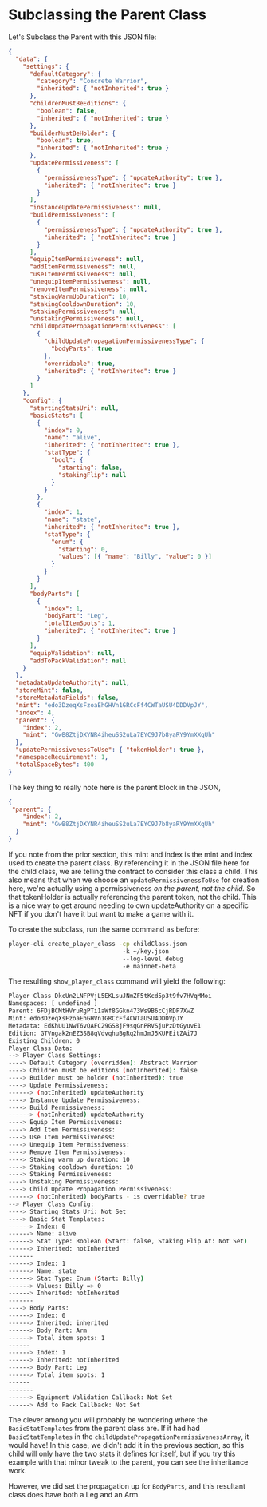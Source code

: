 # Subclassing the Parent Class

Let's Subclass the Parent with this JSON file:

```json
{
  "data": {
    "settings": {
      "defaultCategory": {
        "category": "Concrete Warrior",
        "inherited": { "notInherited": true }
      },
      "childrenMustBeEditions": {
        "boolean": false,
        "inherited": { "notInherited": true }
      },
      "builderMustBeHolder": {
        "boolean": true,
        "inherited": { "notInherited": true }
      },
      "updatePermissiveness": [
        {
          "permissivenessType": { "updateAuthority": true },
          "inherited": { "notInherited": true }
        }
      ],
      "instanceUpdatePermissiveness": null,
      "buildPermissiveness": [
        {
          "permissivenessType": { "updateAuthority": true },
          "inherited": { "notInherited": true }
        }
      ],
      "equipItemPermissiveness": null,
      "addItemPermissiveness": null,
      "useItemPermissiveness": null,
      "unequipItemPermissiveness": null,
      "removeItemPermissiveness": null,
      "stakingWarmUpDuration": 10,
      "stakingCooldownDuration": 10,
      "stakingPermissiveness": null,
      "unstakingPermissiveness": null,
      "childUpdatePropagationPermissiveness": [
        {
          "childUpdatePropagationPermissivenessType": {
            "bodyParts": true
          },
          "overridable": true,
          "inherited": { "notInherited": true }
        }
      ]
    },
    "config": {
      "startingStatsUri": null,
      "basicStats": [
        {
          "index": 0,
          "name": "alive",
          "inherited": { "notInherited": true },
          "statType": {
            "bool": {
              "starting": false,
              "stakingFlip": null
            }
          }
        },
        {
          "index": 1,
          "name": "state",
          "inherited": { "notInherited": true },
          "statType": {
            "enum": {
              "starting": 0,
              "values": [{ "name": "Billy", "value": 0 }]
            }
          }
        }
      ],
      "bodyParts": [
        {
          "index": 1,
          "bodyPart": "Leg",
          "totalItemSpots": 1,
          "inherited": { "notInherited": true }
        }
      ],
      "equipValidation": null,
      "addToPackValidation": null
    }
  },
  "metadataUpdateAuthority": null,
  "storeMint": false,
  "storeMetadataFields": false,
  "mint": "edo3DzeqXsFzoaEhGHVn1GRCcFf4CWTaUSU4DDDVpJY",
  "index": 4,
  "parent": {
    "index": 2,
    "mint": "GwB8ZtjDXYNR4iheuSS2uLa7EYC9J7b8yaRY9YmXXqUh"
  },
  "updatePermissivenessToUse": { "tokenHolder": true },
  "namespaceRequirement": 1,
  "totalSpaceBytes": 400
}

```

The key thing to really note here is the parent block in the JSON,

```json
{
 "parent": {
    "index": 2,
    "mint": "GwB8ZtjDXYNR4iheuSS2uLa7EYC9J7b8yaRY9YmXXqUh"
  }
}
```

If you note from the prior section, this mint and index is the mint and index used to create the parent class. By referencing it in the JSON file here for the child class, we are telling the contract to consider this class a child. This also means that when we choose an `updatePermissivenessToUse` for creation here, we're actually using a permissiveness _on the parent, not the child._ So that tokenHolder is actually referencing the parent token, not the child. This is a nice way to get around needing to own updateAuthority on a specific NFT if you don't have it but want to make a game with it.

To create the subclass, run the same command as before:

```bash
player-cli create_player_class -cp childClass.json 
                                -k ~/key.json 
                                --log-level debug 
                                -e mainnet-beta
```

The resulting `show_player_class` command will yield the following:

```bash
Player Class DkcUn2LNFPVjL5EKLsuJNmZF5tKcd5p3t9fv7HVqMMoi
Namespaces: [ undefined ]
Parent: 6FDjBCMtHVruRgPTi1aWf8GGkn473Ws9B6cCjRDP7XwZ
Mint: edo3DzeqXsFzoaEhGHVn1GRCcFf4CWTaUSU4DDDVpJY
Metadata: EdKhUU1NwT6vQAFC29GS8jF9sqGnPRVSjuPzDtGyuvE1
Edition: GTVngak2nEZ3SB8qVdvqhuBgRq2hmJmJ5KUPEitZAi7J
Existing Children: 0
Player Class Data:
--> Player Class Settings:
----> Default Category (overridden): Abstract Warrior
----> Children must be editions (notInherited): false
----> Builder must be holder (notInherited): true
----> Update Permissiveness:
------> (notInherited) updateAuthority
----> Instance Update Permissiveness:
----> Build Permissiveness:
------> (notInherited) updateAuthority
----> Equip Item Permissiveness:
----> Add Item Permissiveness:
----> Use Item Permissiveness:
----> Unequip Item Permissiveness:
----> Remove Item Permissiveness:
----> Staking warm up duration: 10
----> Staking cooldown duration: 10
----> Staking Permissiveness:
----> Unstaking Permissiveness:
----> Child Update Propagation Permissiveness:
------> (notInherited) bodyParts - is overridable? true
--> Player Class Config:
----> Starting Stats Uri: Not Set
----> Basic Stat Templates:
------> Index: 0
------> Name: alive
------> Stat Type: Boolean (Start: false, Staking Flip At: Not Set)
------> Inherited: notInherited
-------
------> Index: 1
------> Name: state
------> Stat Type: Enum (Start: Billy)
------> Values: Billy => 0
------> Inherited: notInherited
-------
----> Body Parts:
------> Index: 0
------> Inherited: inherited
------> Body Part: Arm
------> Total item spots: 1
------
------> Index: 1
------> Inherited: notInherited
------> Body Part: Leg
------> Total item spots: 1
------
-------
------> Equipment Validation Callback: Not Set
------> Add to Pack Callback: Not Set
```

The clever among you will probably be wondering where the `BasicStatTemplates` from the parent class are. If it had had `BasicStatTemplates` in the `childUpdatePropagationPermissivenessArray`,  it would have! In this case, we didn't add it in the previous section, so this child will only have the two stats it defines for itself, but if you try this example with that minor tweak to the parent, you can see the inheritance work.

However, we did set the propagation up for `BodyParts`, and this resultant class does have both a Leg and an Arm.&#x20;
